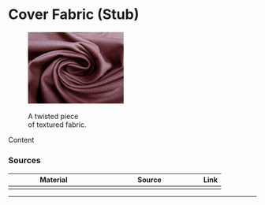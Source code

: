 # Cover Fabric (Stub)

<div align="left"><figure><img src="../../../.gitbook/assets/images (2).jpg" alt="" width="194"><figcaption><p>A twisted piece<br>of textured fabric.</p></figcaption></figure></div>

Content

### Sources

<table><thead><tr><th width="170">Material</th><th width="191">Source</th><th>Link</th></tr></thead><tbody><tr><td></td><td></td><td></td></tr></tbody></table>

***
